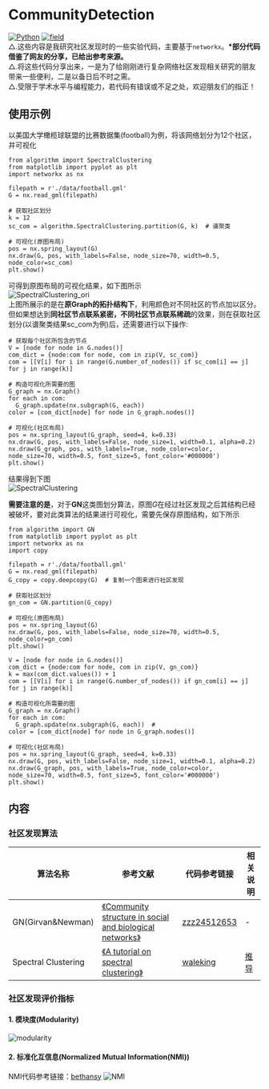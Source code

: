 # CommunityDetection
[![Python](https://img.shields.io/badge/Python-3.6-blue.svg)](https://www.python.org/)
[![field](https://img.shields.io/badge/networkx-2.4-brightgreen)](https://github.com/networkx/networkx)  
△.这些内容是我研究社区发现时的一些实验代码，主要基于```networkx```。**\*部分代码借鉴了网友的分享，已给出参考来源。**  
△.将这些代码分享出来，一是为了给刚刚进行复杂网络社区发现相关研究的朋友带来一些便利，二是以备日后不时之需。  
△.受限于学术水平与编程能力，若代码有错误或不足之处，欢迎朋友们的指正！  
## 使用示例
以美国大学橄榄球联盟的比赛数据集(football)为例，将该网络划分为12个社区，并可视化  
```
from algorithm import SpectralClustering
from matplotlib import pyplot as plt
import networkx as nx

filepath = r'./data/football.gml'
G = nx.read_gml(filepath)

# 获取社区划分
k = 12
sc_com = algorithm.SpectralClustering.partition(G, k)  # 谱聚类

# 可视化(原图布局)
pos = nx.spring_layout(G)
nx.draw(G, pos, with_labels=False, node_size=70, width=0.5, node_color=sc_com)
plt.show()
```
可得到原图布局的可视化结果，如下图所示  
![SpectralClustering_ori](https://github.com/QinY-Stat/CommunityDetection/blob/master/images/spectral%20clustering_ori.png)  
上图所展示的是在**原Graph的拓扑结构下**，利用颜色对不同社区的节点加以区分。但如果想达到**同社区节点联系紧密，不同社区节点联系稀疏**的效果，则在获取社区划分(以谱聚类结果sc_com为例)后，还需要进行以下操作:  
```
# 获取每个社区所包含的节点
V = [node for node in G.nodes()]
com_dict = {node:com for node, com in zip(V, sc_com)}
com = [[V[i] for i in range(G.number_of_nodes()) if sc_com[i] == j] for j in range(k)]

# 构造可视化所需要的图
G_graph = nx.Graph()
for each in com:
  G_graph.update(nx.subgraph(G, each))
color = [com_dict[node] for node in G_graph.nodes()]

# 可视化(社区布局)
pos = nx.spring_layout(G_graph, seed=4, k=0.33)
nx.draw(G, pos, with_labels=False, node_size=1, width=0.1, alpha=0.2)
nx.draw(G_graph, pos, with_labels=True, node_color=color, node_size=70, width=0.5, font_size=5, font_color='#000000')
plt.show()
```
结果得到下图  
![SpectralClustering](https://github.com/QinY-Stat/CommunityDetection/blob/master/images/spectral%20clustering.png)  

**需要注意的是**，对于**GN**这类图划分算法，原图$G$在经过社区发现之后其结构已经被破坏，要对此类算法的结果进行可视化，需要先保存原图结构，如下所示
```
from algorithm import GN
from matplotlib import pyplot as plt
import networkx as nx
import copy

filepath = r'./data/football.gml'
G = nx.read_gml(filepath)
G_copy = copy.deepcopy(G)  # 复制一个图来进行社区发现

# 获取社区划分
gn_com = GN.partition(G_copy)

# 可视化(原图布局)
pos = nx.spring_layout(G)
nx.draw(G, pos, with_labels=False, node_size=70, width=0.5, node_color=gn_com)
plt.show()

V = [node for node in G.nodes()]
com_dict = {node:com for node, com in zip(V, gn_com)}
k = max(com_dict.values()) + 1
com = [[V[i] for i in range(G.number_of_nodes()) if gn_com[i] == j] for j in range(k)]

# 构造可视化所需要的图
G_graph = nx.Graph()
for each in com:
  G_graph.update(nx.subgraph(G, each))  #
color = [com_dict[node] for node in G_graph.nodes()]

# 可视化(社区布局)
pos = nx.spring_layout(G_graph, seed=4, k=0.33)
nx.draw(G, pos, with_labels=False, node_size=1, width=0.1, alpha=0.2)
nx.draw(G_graph, pos, with_labels=True, node_color=color, node_size=70, width=0.5, font_size=5, font_color='#000000')
plt.show()
```

## 内容
### 社区发现算法
算法名称 | 参考文献 | 代码参考链接 | 相关说明
---- | ---- | ---- | ----
GN(Girvan&Newman) | [《Community structure in social and biological networks》](https://arxiv.org/abs/cond-mat/0112110) | [zzz24512653](https://github.com/zzz24512653/CommunityDetection/blob/master/algorithm/GN.py) | -
Spectral Clustering | [《A tutorial on spectral clustering》](https://arxiv.org/abs/0711.0189) | [waleking](https://blog.csdn.net/waleking/article/details/7584084) | [推导](https://github.com/TUFE-I307/Seminar-MachineLearning/tree/master/谱聚类)


### 社区发现评价指标
#### 1. 模块度(Modularity)
![modularity](https://github.com/QinY-Stat/CommunityDetection/blob/master/images/modularity.png)  
#### 2. 标准化互信息(Normalized Mutual Information(NMI))
NMI代码参考链接：[bethansy](http://www.cnblogs.com/bethansy/p/6890972.html)
![NMI](https://github.com/QinY-Stat/CommunityDetection/blob/master/images/NMI.png)  
      
